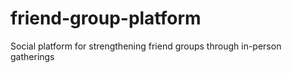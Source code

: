 # friend-group-platform
Social platform for strengthening friend groups through in-person gatherings
